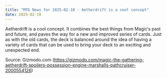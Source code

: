 ```yaml
---
title: "MTG News for 2025-02-10 - Aetherdrift is a cool concept"
date: 2025-02-10
---
```


Aetherdrift is a cool concept. It combines the best things from Magic‘s past and future, and paves the way for a new and improved series of cards. Just as with the old cards, the deck is balanced around the idea of having a variety of cards that can be used to bring your deck to an exciting and unexpected end.

Source: Gizmodo.com (https://gizmodo.com/magic-the-gathering-aetherdrift-spoilers-possession-engine-marshalls-pathcruiser-2000554126)

